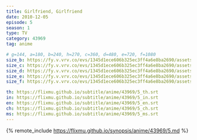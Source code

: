 ```yaml
---
title: Girlfriend, Girlfriend
date: 2010-12-05
episode: 5
season: 1
type: TV
category: 43969
tag: anime

# g=144, a=180, b=240, h=270, c=360, d=480, e=720, f=1080
size_b: https://fy.v.vrv.co/evs/1345d1ece606b325ec3ff4a6e8ba2690/assets/1345d1ece606b325ec3ff4a6e8ba2690_4119580.mp4
size_c: https://fy.v.vrv.co/evs/1345d1ece606b325ec3ff4a6e8ba2690/assets/1345d1ece606b325ec3ff4a6e8ba2690_4119579.mp4
size_d: https://fy.v.vrv.co/evs/1345d1ece606b325ec3ff4a6e8ba2690/assets/1345d1ece606b325ec3ff4a6e8ba2690_4119581.mp4
size_e: https://fy.v.vrv.co/evs/1345d1ece606b325ec3ff4a6e8ba2690/assets/1345d1ece606b325ec3ff4a6e8ba2690_4119582.mp4
size_f: https://fy.v.vrv.co/evs/1345d1ece606b325ec3ff4a6e8ba2690/assets/1345d1ece606b325ec3ff4a6e8ba2690_4119583.mp4

th: https://flixmu.github.io/subtitle/anime/43969/5_th.srt
in: https://flixmu.github.io/subtitle/anime/43969/5_in.srt
en: https://flixmu.github.io/subtitle/anime/43969/5_en.srt
ch: https://flixmu.github.io/subtitle/anime/43969/5_ch.srt
ms: https://flixmu.github.io/subtitle/anime/43969/5_ms.srt
---
```

{% remote_include https://flixmu.github.io/synopsis/anime/43969/5.md %}
